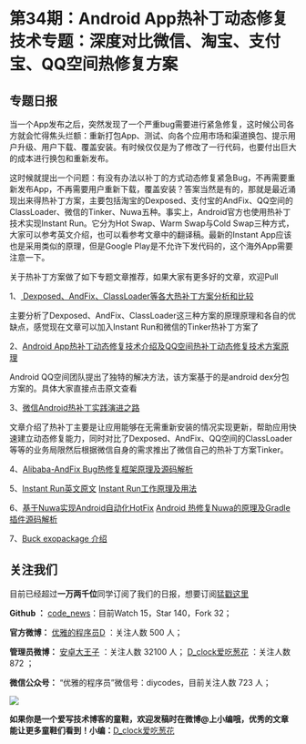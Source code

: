 # 第34期：Android App热补丁动态修复技术专题：深度对比微信、淘宝、支付宝、QQ空间热修复方案



## 专题日报

 当一个App发布之后，突然发现了一个严重bug需要进行紧急修复，这时候公司各方就会忙得焦头烂额：重新打包App、测试、向各个应用市场和渠道换包、提示用户升级、用户下载、覆盖安装。有时候仅仅是为了修改了一行代码，也要付出巨大的成本进行换包和重新发布。
 
 这时候就提出一个问题：有没有办法以补丁的方式动态修复紧急Bug，不再需要重新发布App，不再需要用户重新下载，覆盖安装？答案当然是有的，那就是最近涌现出来得热补丁方案，主要包括淘宝的Dexposed、支付宝的AndFix、QQ空间的ClassLoader、微信的Tinker、Nuwa五种。事实上，Android官方也使用热补丁技术实现Instant Run。它分为Hot Swap、Warm Swap与Cold Swap三种方式，大家可以参考英文介绍，也可以看参考文章中的翻译稿。最新的Instant App应该也是采用类似的原理，但是Google Play是不允许下发代码的，这个海外App需要注意一下。
 
 关于热补丁方案做了如下专题文章推荐，如果大家有更多好的文章，欢迎Pull

1、[	Dexposed、AndFix、ClassLoader等各大热补丁方案分析和比较](http://blog.zhaiyifan.cn/2015/11/20/HotPatchCompare/)

主要分析了Dexposed、AndFix、ClassLoader这三种方案的原理原理和各自的优缺点，感觉现在文章可以加入Instant Run和微信的Tinker热补丁方案了

2、[Android App热补丁动态修复技术介绍及QQ空间热补丁动态修复技术方案原理 ](https://mp.weixin.qq.com/s?__biz=MzI1MTA1MzM2Nw==&mid=400118620&idx=1&sn=b4fdd5055731290eef12ad0d17f39d4a)

Android QQ空间团队提出了独特的解决方法，该方案基于的是android dex分包方案的。具体大家直接点击原文查看

3、[微信Android热补丁实践演进之路](https://github.com/WeMobileDev/article/blob/master/%E5%BE%AE%E4%BF%A1Android%E7%83%AD%E8%A1%A5%E4%B8%81%E5%AE%9E%E8%B7%B5%E6%BC%94%E8%BF%9B%E4%B9%8B%E8%B7%AF.md#rd)

文章介绍了热补丁主要是让应用能够在无需重新安装的情况实现更新，帮助应用快速建立动态修复能力，同时对比了Dexposed、AndFix、QQ空间的ClassLoader 等等的业务局限然后根据微信自身的需求推出了微信自己的热补丁方案Tinker。

4、[Alibaba-AndFix Bug热修复框架原理及源码解析](http://blog.csdn.net/qxs965266509/article/details/49816007)

5、[Instant Run英文原文](https://medium.com/google-developers/instant-run-how-does-it-work-294a1633367f#.c088qhdxu)
   [Instant Run工作原理及用法](http://www.jianshu.com/p/2e23ba9ff14b)
   
6、[基于Nuwa实现Android自动化HotFix](http://www.jianshu.com/p/72c17fb76f21)
   [Android 热修复Nuwa的原理及Gradle插件源码解析](http://blog.csdn.net/sbsujjbcy/article/details/50812674)
   
7、[Buck exopackage 介绍](https://buckbuild.com/article/exopackage.html)

## 关注我们

目前已经超过**一万两千位**同学订阅了我们的日报，想要订阅[猛戳这里](http://list.qq.com/cgi-bin/qf_invite?id=d469993d2c888e971c0fbb2309c4d84256968386b126b967)


**Github ：**
[code_news](https://github.com/DiyCodes/code_news)：目前Watch 15，Star 140，Fork 32；

**官方微博：**
[优雅的程序员D](http://weibo.com/u/5891258264?topnav=1&wvr=6&topsug=1&is_all=1) ：关注人数 500 人；

**管理员微博：**
[安卓大王子](http://weibo.com/apkbus/) ：关注人数 32100 人；
[D_clock爱吃葱花](http://weibo.com/u/2480694892) ：关注人数 872 ；


**微信公众号：**
“优雅的程序员”微信号：diycodes，目前关注人数 723 人；

![](http://diycode.b0.upaiyun.com/photo/2016/f031fc25263f7294711038efa72ae579.jpg)



**如果你是一个爱写技术博客的童鞋，欢迎发稿时在微博@上小编哦，优秀的文章能让更多童鞋们看到！小编：**[D_clock爱吃葱花](http://weibo.com/2480694892/profile?rightmod=1&wvr=6&mod=personinfo&is_all=1)
